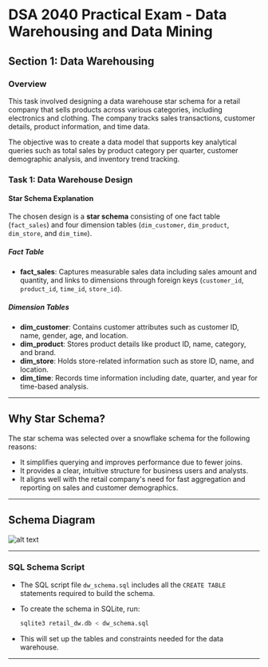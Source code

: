 # DSA 2040 Practical Exam - Data Warehousing and Data Mining

## Section 1: Data Warehousing
### Overview

This task involved designing a data warehouse star schema for a retail company that sells products across various categories, including electronics and clothing. The company tracks sales transactions, customer details, product information, and time data.

The objective was to create a data model that supports key analytical queries such as total sales by product category per quarter, customer demographic analysis, and inventory trend tracking.

### Task 1: Data Warehouse Design

#### Star Schema Explanation

The chosen design is a **star schema** consisting of one fact table (`fact_sales`) and four dimension tables (`dim_customer`, `dim_product`, `dim_store`, and `dim_time`).

#####  Fact Table

- **fact_sales**: Captures measurable sales data including sales amount and quantity, and links to dimensions through foreign keys (`customer_id`, `product_id`, `time_id`, `store_id`).

##### Dimension Tables

- **dim_customer**: Contains customer attributes such as customer ID, name, gender, age, and location.
- **dim_product**: Stores product details like product ID, name, category, and brand.
- **dim_store**: Holds store-related information such as store ID, name, and location.
- **dim_time**: Records time information including date, quarter, and year for time-based analysis.

---

## Why Star Schema?

The star schema was selected over a snowflake schema for the following reasons:

- It simplifies querying and improves performance due to fewer joins.
- It provides a clear, intuitive structure for business users and analysts.
- It aligns well with the retail company's need for fast aggregation and reporting on sales and customer demographics.

---

## Schema Diagram
![alt text](retail_star_schema.drawio.png)

---

### SQL Schema Script

- The SQL script file `dw_schema.sql` includes all the `CREATE TABLE` statements required to build the schema.
- To create the schema in SQLite, run:
  ```bash
  sqlite3 retail_dw.db < dw_schema.sql
  ```

- This will set up the tables and constraints needed for the data warehouse.

---
